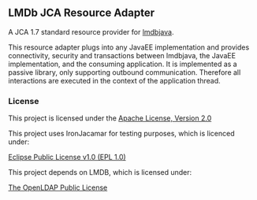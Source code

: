 ## LMDb JCA Resource Adapter

A JCA 1.7 standard resource provider for [lmdbjava](https://github.com/lmdbjava/lmdbjava).

This resource adapter plugs into any JavaEE implementation and provides connectivity, security and transactions
between lmdbjava, the JavaEE implementation, and the consuming application. It is implemented as a passive library,
only supporting outbound communication. Therefore all interactions are executed in the context of the application thread.



### License

This project is licensed under the
[Apache License, Version 2.0](http://www.apache.org/licenses/LICENSE-2.0.html)

This project uses IronJacamar for testing purposes, which is licenced under:

[Eclipse Public License v1.0 (EPL 1.0)](http://www.eclipse.org/legal/epl-v10.html "EPL v1.0")

This project depends on LMDB, which is licensed under:

[The OpenLDAP Public License](http://www.openldap.org/software/release/license.html)
